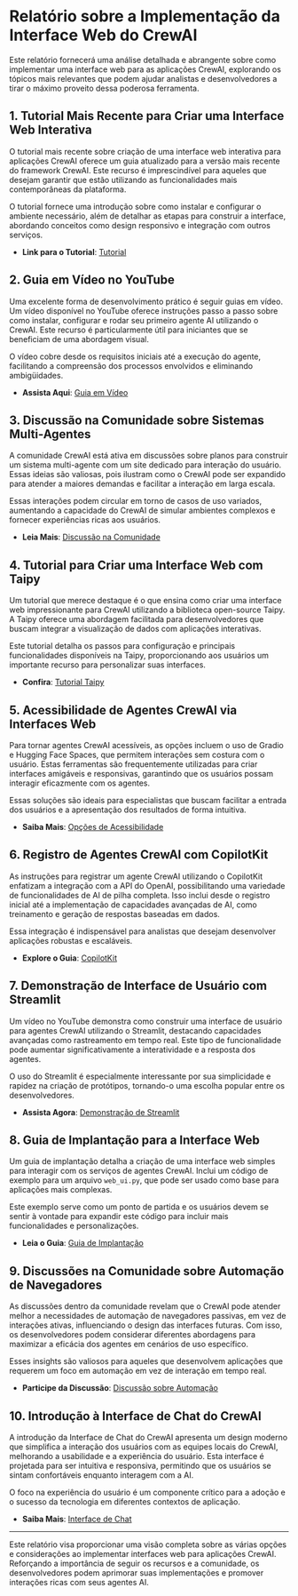 # Relatório sobre a Implementação da Interface Web do CrewAI

Este relatório fornecerá uma análise detalhada e abrangente sobre como implementar uma interface web para as aplicações CrewAI, explorando os tópicos mais relevantes que podem ajudar analistas e desenvolvedores a tirar o máximo proveito dessa poderosa ferramenta.

## 1. Tutorial Mais Recente para Criar uma Interface Web Interativa

O tutorial mais recente sobre criação de uma interface web interativa para aplicações CrewAI oferece um guia atualizado para a versão mais recente do framework CrewAI. Este recurso é imprescindível para aqueles que desejam garantir que estão utilizando as funcionalidades mais contemporâneas da plataforma. 

O tutorial fornece uma introdução sobre como instalar e configurar o ambiente necessário, além de detalhar as etapas para construir a interface, abordando conceitos como design responsivo e integração com outros serviços.

- **Link para o Tutorial**: [Tutorial](https://levelup.gitconnected.com/how-to-create-an-interactive-web-ui-for-crewai-applications-new-version-updated-83f1180cbf7d)

## 2. Guia em Vídeo no YouTube

Uma excelente forma de desenvolvimento prático é seguir guias em vídeo. Um vídeo disponível no YouTube oferece instruções passo a passo sobre como instalar, configurar e rodar seu primeiro agente AI utilizando o CrewAI. Este recurso é particularmente útil para iniciantes que se beneficiam de uma abordagem visual.

O vídeo cobre desde os requisitos iniciais até a execução do agente, facilitando a compreensão dos processos envolvidos e eliminando ambigüidades.

- **Assista Aqui**: [Guia em Vídeo](https://www.youtube.com/watch?v=SuTMYly8xXg)

## 3. Discussão na Comunidade sobre Sistemas Multi-Agentes

A comunidade CrewAI está ativa em discussões sobre planos para construir um sistema multi-agente com um site dedicado para interação do usuário. Essas ideias são valiosas, pois ilustram como o CrewAI pode ser expandido para atender a maiores demandas e facilitar a interação em larga escala.

Essas interações podem circular em torno de casos de uso variados, aumentando a capacidade do CrewAI de simular ambientes complexos e fornecer experiências ricas aos usuários.

- **Leia Mais**: [Discussão na Comunidade](https://community.crewai.com/t/building-a-website-as-an-interface-for-the-agents/4005)

## 4. Tutorial para Criar uma Interface Web com Taipy

Um tutorial que merece destaque é o que ensina como criar uma interface web impressionante para CrewAI utilizando a biblioteca open-source Taipy. A Taipy oferece uma abordagem facilitada para desenvolvedores que buscam integrar a visualização de dados com aplicações interativas.

Este tutorial detalha os passos para configuração e principais funcionalidades disponíveis na Taipy, proporcionando aos usuários um importante recurso para personalizar suas interfaces.

- **Confira**: [Tutorial Taipy](https://yeyu.substack.com/p/how-to-create-a-stunning-web-ui-for)

## 5. Acessibilidade de Agentes CrewAI via Interfaces Web

Para tornar agentes CrewAI acessíveis, as opções incluem o uso de Gradio e Hugging Face Spaces, que permitem interações sem costura com o usuário. Estas ferramentas são frequentemente utilizadas para criar interfaces amigáveis e responsivas, garantindo que os usuários possam interagir eficazmente com os agentes.

Essas soluções são ideais para especialistas que buscam facilitar a entrada dos usuários e a apresentação dos resultados de forma intuitiva.

- **Saiba Mais**: [Opções de Acessibilidade](https://community.deeplearning.ai/t/how-can-i-build-an-interface-website-that-allows-users-to-interact-with-my-crewai-agents/773187)

## 6. Registro de Agentes CrewAI com CopilotKit

As instruções para registrar um agente CrewAI utilizando o CopilotKit enfatizam a integração com a API do OpenAI, possibilitando uma variedade de funcionalidades de AI de pilha completa. Isso inclui desde o registro inicial até a implementação de capacidades avançadas de AI, como treinamento e geração de respostas baseadas em dados.

Essa integração é indispensável para analistas que desejam desenvolver aplicações robustas e escaláveis.

- **Explore o Guia**: [CopilotKit](https://www.copilotkit.ai/blog/how-to-build-full-stack-ai-agents-crewai-copilotkit)

## 7. Demonstração de Interface de Usuário com Streamlit

Um vídeo no YouTube demonstra como construir uma interface de usuário para agentes CrewAI utilizando o Streamlit, destacando capacidades avançadas como rastreamento em tempo real. Este tipo de funcionalidade pode aumentar significativamente a interatividade e a resposta dos agentes.

O uso do Streamlit é especialmente interessante por sua simplicidade e rapidez na criação de protótipos, tornando-o uma escolha popular entre os desenvolvedores.

- **Assista Agora**: [Demonstração de Streamlit](https://www.youtube.com/watch?v=Nms6PQkA7yY)

## 8. Guia de Implantação para a Interface Web

Um guia de implantação detalha a criação de uma interface web simples para interagir com os serviços de agentes CrewAI. Inclui um código de exemplo para um arquivo `web_ui.py`, que pode ser usado como base para aplicações mais complexas.

Este exemplo serve como um ponto de partida e os usuários devem se sentir à vontade para expandir este código para incluir mais funcionalidades e personalizações.

- **Leia o Guia**: [Guia de Implantação](https://medium.com/@Mihir8321/hosting-crew-ai-agents-with-local-llms-a-complete-deployment-guide-90e0da2fbd36)

## 9. Discussões na Comunidade sobre Automação de Navegadores

As discussões dentro da comunidade revelam que o CrewAI pode atender melhor a necessidades de automação de navegadores passivas, em vez de interações ativas, influenciando o design das interfaces futuras. Com isso, os desenvolvedores podem considerar diferentes abordagens para maximizar a eficácia dos agentes em cenários de uso específico.

Esses insights são valiosos para aqueles que desenvolvem aplicações que requerem um foco em automação em vez de interação em tempo real.

- **Participe da Discussão**: [Discussão sobre Automação](https://community.crewai.com/t/is-it-possible-to-create-active-browser-agent-crews-e-g-interact-with-websites-shopping-etc/1937)

## 10. Introdução à Interface de Chat do CrewAI

A introdução da Interface de Chat do CrewAI apresenta um design moderno que simplifica a interação dos usuários com as equipes locais do CrewAI, melhorando a usabilidade e a experiência do usuário. Esta interface é projetada para ser intuitiva e responsiva, permitindo que os usuários se sintam confortáveis enquanto interagem com a AI.

O foco na experiência do usuário é um componente crítico para a adoção e o sucesso da tecnologia em diferentes contextos de aplicação.

- **Saiba Mais**: [Interface de Chat](https://www.zinyando.com/introducing-crewai-chat-ui-a-modern-interface-for-your-crews/)

---

Este relatório visa proporcionar uma visão completa sobre as várias opções e considerações ao implementar interfaces web para aplicações CrewAI. Reforçando a importância de seguir os recursos e a comunidade, os desenvolvedores podem aprimorar suas implementações e promover interações ricas com seus agentes AI.